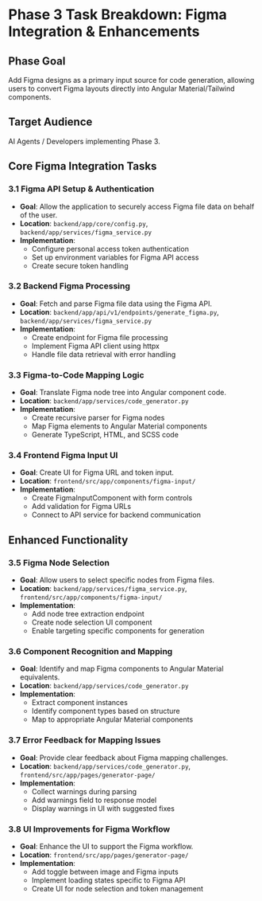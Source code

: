 # Phase 3 Task Breakdown: Figma Integration & Enhancements

## Phase Goal
Add Figma designs as a primary input source for code generation, allowing users to convert Figma layouts directly into Angular Material/Tailwind components.

## Target Audience
AI Agents / Developers implementing Phase 3.

## Core Figma Integration Tasks

### 3.1 Figma API Setup & Authentication
- **Goal**: Allow the application to securely access Figma file data on behalf of the user.
- **Location**: `backend/app/core/config.py`, `backend/app/services/figma_service.py`
- **Implementation**:
  - Configure personal access token authentication
  - Set up environment variables for Figma API access
  - Create secure token handling

### 3.2 Backend Figma Processing
- **Goal**: Fetch and parse Figma file data using the Figma API.
- **Location**: `backend/app/api/v1/endpoints/generate_figma.py`, `backend/app/services/figma_service.py`
- **Implementation**:
  - Create endpoint for Figma file processing
  - Implement Figma API client using httpx
  - Handle file data retrieval with error handling

### 3.3 Figma-to-Code Mapping Logic
- **Goal**: Translate Figma node tree into Angular component code.
- **Location**: `backend/app/services/code_generator.py`
- **Implementation**:
  - Create recursive parser for Figma nodes
  - Map Figma elements to Angular Material components
  - Generate TypeScript, HTML, and SCSS code

### 3.4 Frontend Figma Input UI
- **Goal**: Create UI for Figma URL and token input.
- **Location**: `frontend/src/app/components/figma-input/`
- **Implementation**:
  - Create FigmaInputComponent with form controls
  - Add validation for Figma URLs
  - Connect to API service for backend communication

## Enhanced Functionality

### 3.5 Figma Node Selection
- **Goal**: Allow users to select specific nodes from Figma files.
- **Location**: `backend/app/services/figma_service.py`, `frontend/src/app/components/figma-input/`
- **Implementation**:
  - Add node tree extraction endpoint
  - Create node selection UI component
  - Enable targeting specific components for generation

### 3.6 Component Recognition and Mapping
- **Goal**: Identify and map Figma components to Angular Material equivalents.
- **Location**: `backend/app/services/code_generator.py`
- **Implementation**:
  - Extract component instances
  - Identify component types based on structure
  - Map to appropriate Angular Material components

### 3.7 Error Feedback for Mapping Issues
- **Goal**: Provide clear feedback about Figma mapping challenges.
- **Location**: `backend/app/services/code_generator.py`, `frontend/src/app/pages/generator-page/`
- **Implementation**:
  - Collect warnings during parsing
  - Add warnings field to response model
  - Display warnings in UI with suggested fixes

### 3.8 UI Improvements for Figma Workflow
- **Goal**: Enhance the UI to support the Figma workflow.
- **Location**: `frontend/src/app/pages/generator-page/`
- **Implementation**:
  - Add toggle between image and Figma inputs
  - Implement loading states specific to Figma API
  - Create UI for node selection and token management 